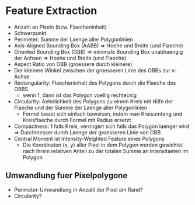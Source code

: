 # Feature Extraction

* Anzahl an Pixeln (bzw. Flaecheninhalt)
* Schwerpunkt
* Perimeter: Summe der Laenge aller Polygonlinien
* Axis-Aligned Bounding Box (AABB) => Hoehe und Breite (und Flaeche)
* Oriented Bounding Box (OBB) => minimale Bounding Box unabhaengig der Achsen
  => Hoehe und Breite (und Flaeche)
* Aspect Ratio von OBB (groessere durch kleinere)
* Der kleinere Winkel zwischen der groesseren Linie des OBBs zur x-Achse
* Rectangularity: Flaecheninhalt des Polygons durch die Flaeche des OBBS
  * wenn 1, dann ist das Polygon voellig rechteckig
* Circularity: Aehnlichkeit des Polygons zu einem Kreis mit Hilfe der Flaeche
  und der Summe der Laenge aller Polygonlinien
  * Formel laesst sich einfach beweisen, indem man Kreisumfang und Kreisflaeche
    durch Formel mit Radius ersetzt
* Compactness: 1 falls Kreis, verringert sich falls das Polygon laenger wird =>
  Durchmesser durch Laenge der groesseren Linie von OBB
* Central Moment ist Intensity-Weighted Feature eines Polygons
  * Die Koordinaten (x, y) aller Pixel in dem Polygon werden gewichtet nach
    ihrem relativen Anteil zu der totalen Summe an Intensitaeten im Polygon

## Umwandlung fuer Pixelpolygone

* Perimeter-Umwandlung in Anzahl der Pixel am Rand?
* Circularity?
